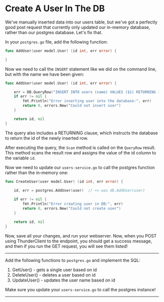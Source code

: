 # Create A User In The DB

We've manually inserted data into our users table, but we've got a perfectly good post request that currently only updated our in-memory database, rather than our postgres database. Let's fix that.

In your `postgres.go` file, add the following function:

```go
func AddUser(user model.User) (id int, err error) {

}
```

Now we need to call the `INSERT` statement like we did on the command line, but with the name we have been given:

```go
func AddUser(user model.User) (id int, err error) {

    err = DB.QueryRow("INSERT INTO users (name) VALUES ($1) RETURNING id", user.Name).Scan(&id)
    if err != nil {
        fmt.Println("Error inserting user into the database:", err)
        return 0, errors.New("Could not insert user")
    }

    return id, nil   
}
```

The query also includes a RETURNING clause, which instructs the database to return the id of the newly inserted row.

After executing the query, the `Scan` method is called on the `QueryRow` result. This method scans the result row and assigns the value of the id column to the variable `id`.

Now we need to update our `users-service.go` to call the postgres function rather than the in-memory one:

```go
func CreateUser(user model.User) (id int, err error) {
	
    id, err = postgres.AddUser(user)  // << was db.AddUser(user)

	if err != nil {
		fmt.Println("Error creating user in DB:", err)
		return 0, errors.New("Could not create user")
	}

	return id, nil
}
```

Now, save all your changes, and run your webserver. Now, when you POST using ThunderClient to the endpoint, you should get a success message, and then if you run the GET request, you will see them listed!

---

Add the following functions to `postgres.go` and implement the SQL:

1. GetUser() - gets a single user based on id
2. DeleteUser() - deletes a user based on id
3. UpdateUser() - updates the user name based on id

Make sure you update your `users-service.go` to call the postgres instance!

---

